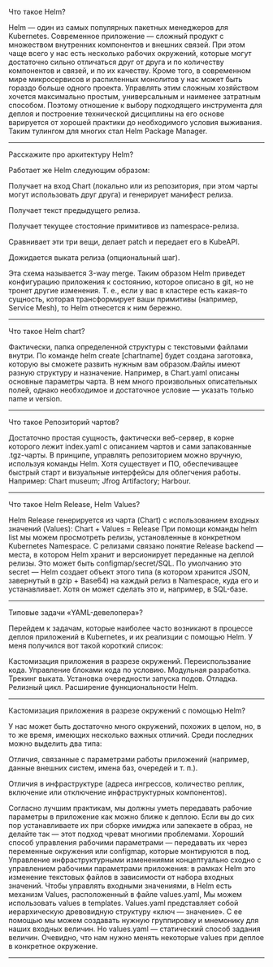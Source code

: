 Что такое Helm?

Helm — один из самых популярных пакетных менеджеров для Kubernetes.
Современное приложение — сложный продукт с множеством внутренних компонентов и внешних связей. При этом чаще всего у нас есть несколько рабочих окружений, которые могут достаточно сильно отличаться друг от друга и по количеству компонентов и связей, и по их качеству. Кроме того, в современном мире микросервисов и распиленных монолитов у нас может быть гораздо больше одного проекта. Управлять этим сложным хозяйством хочется максимально простым, универсальным и наименее затратным способом. Поэтому отношение к выбору подходящего инструмента для деплоя и построение технической дисциплины на его основе варируется от хорошей практики до необходимого условия выживания. Таким тулингом для многих стал Helm Package Manager.

--------------------------------------------------------------------------------------------------------------------
Расскажите про архитектуру Helm?

Работает же Helm следующим образом:

Получает на вход Chart (локально или из репозитория, при этом чарты могут использовать друг друга) и генерирует манифест релиза.

Получает текст предыдущего релиза.

Получает текущее стостояние примитивов из namespace-релиза.

Сравнивает эти три вещи, делает patch и передает его в KubeAPI.

Дожидается выката релиза (опциональный шаг).

Эта схема называется 3-way merge. Таким образом Helm приведет конфигурацию приложения к состоянию, которое описано в git, но не тронет другие изменения. Т. е., если у вас в кластере есть какая-то сущность, которая трансформирует ваши примитивы (например, Service Mesh), то Helm отнесется к ним бережно.

--------------------------------------------------------------------------------------------------------------------
Что такое Helm chart?

Фактически, папка определенной структуры с текстовыми файлами внутри. По команде helm create [chartname] будет создана заготовка, которую вы сможете развить нужным вам образом.Файлы имеют разную структуру и назначение. Например, в Chart.yaml описаны основные параметры чарта. В нем много произвольных описательных полей, однако необходимое и достаточное условие — указать только name и version.

--------------------------------------------------------------------------------------------------------------------
Что такое Репозиторий чартов?

Достаточно простая сущность, фактически веб-сервер, в корне которого лежит index.yaml с описанием чартов и сами запакованные .tgz-чарты.
В принципе, управлять репозиторием можно вручную, используя команды Helm. Хотя существует и ПО, обеспечиващее быстрый старт и визуальные интерфейсы для облегчения работы. Например:
Chart museum;
Jfrog Artifactory;
Harbour.

--------------------------------------------------------------------------------------------------------------------
Что такое Helm Release, Helm Values?

Helm Release генерируется из чарта (Chart) с использованием входных значений (Values):
Chart + Values = Release
При помощи команды helm list мы можем просмотреть релизы, установленные в конкретном Kubernetes Namespace.
С релизами связано понятие Release backend — места, в котором Helm хранит и версионирует переданные на деплой релизы.
Это может быть configmap/secret/SQL. По умолчанию это secret — Helm создает объект этого типа (в котором хранится JSON, завернутый в gzip + Base64) на каждый релиз в Namespace, куда его и устанавливает. Хотя он может сделать это и, например, в SQL-базе.

--------------------------------------------------------------------------------------------------------------------
Типовые задачи «YAML-девелопера»?

Перейдем к задачам, которые наиболее часто возникают в процессе деплоя приложений в Kubernetes, и их реализции с помощью Helm. У меня получился вот такой короткий список:

Кастомизация приложения в разрезе окружений.
Переиспользвание кода.
Управление блоками кода по условию.
Модульная разработка.
Трекинг выката.
Установка очередности запуска подов.
Отладка.
Релизный цикл.
Расширение функциональности Helm.

--------------------------------------------------------------------------------------------------------------------
Кастомизация приложения в разрезе окружений с помощью Helm?

У нас может быть достаточно много окружений, похожих в целом, но, в то же время, имеющих несколько важных отличий.
Среди последних можно выделить два типа:

Отличия, связанные с параметрами работы приложений (например, данные внешних систем, имена баз, очередей и т. п.).

Отличия в инфраструктуре (адреса ингрессов, количество реплик, включение или отключение инфраструктурных компонентов).

Согласно лучшим практикам, мы должны уметь передавать рабочие параметры в приложение как можно ближе к деплою. Если вы до сих пор устанавливаете их при сборке имиджа или запекаете в образ, не делайте так — этот подход чреват многими проблемами. Хороший способ управления рабочими параметрами — передавать их через переменные окружения или configmap, которые монтируются в под.
Управление инфраструктурными изменениями концептуально сходно с управлением рабочими параметрами приложения: в рамках Helm это изменение текстовых файлов в зависимости от набора входных значений.
Чтобы управлять входными значениями, в Helm есть механизм Values, расположенный в файле values.yaml, Мы можем использовать values в templates. Values.yaml представляет собой иерархическую древовидную структуру «ключ — значение». С ее помощью мы можем создавать нужную группировку и мнемонику для наших входных величин.
Но values.yaml — статический способ задания величин. Очевидно, что нам нужно менять некоторые values при деплое в конкретное окружение.

--------------------------------------------------------------------------------------------------------------------